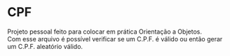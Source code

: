 # CPF

Projeto pessoal feito para colocar em prática Orientação a Objetos.<br>
Com esse arquivo é possível verificar se um C.P.F. é válido ou então gerar um C.P.F. aleatório válido.

